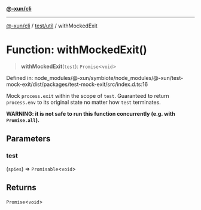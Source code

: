 [**@-xun/cli**](../../../README.md)

***

[@-xun/cli](../../../README.md) / [test/util](../README.md) / withMockedExit

# Function: withMockedExit()

> **withMockedExit**(`test`): `Promise`\<`void`\>

Defined in: node\_modules/@-xun/symbiote/node\_modules/@-xun/test-mock-exit/dist/packages/test-mock-exit/src/index.d.ts:16

Mock `process.exit` within the scope of `test`. Guaranteed to return
`process.env` to its original state no matter how `test` terminates.

**WARNING: it is not safe to run this function concurrently (e.g. with
`Promise.all`).**

## Parameters

### test

(`spies`) => `Promisable`\<`void`\>

## Returns

`Promise`\<`void`\>
